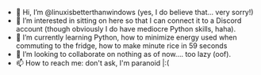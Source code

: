 - 👋 Hi, I’m @linuxisbetterthanwindows (yes, I do believe that... very sorry!)
- 👀 I’m interested in sitting on here so that I can connect it to a Discord account (though obviously I do have mediocre Python skills, haha).
- 🌱 I’m currently learning Python, how to minimize energy used when commuting to the fridge, how to make minute rice in 59 seconds
- 💞️ I’m looking to collaborate on nothing as of now.... too lazy (oof).
- 📫 How to reach me: don't ask, I'm paranoid |:(
<!---
linuxisbetterthanwindows/linuxisbetterthanwindows is a ✨ special ✨ repository because its `README.md` (this file) appears on your GitHub profile.
You can click the Preview link to take a look at your changes.
--->
